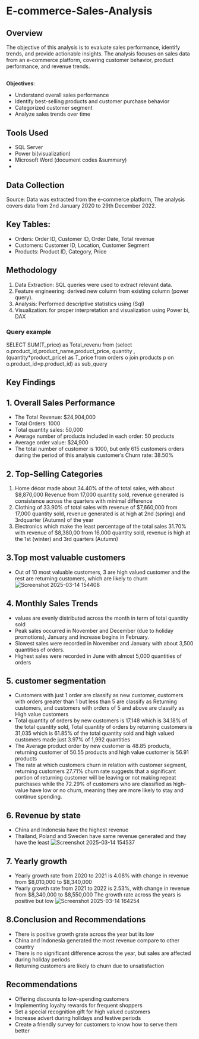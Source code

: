 # E-commerce-Sales-Analysis
## **Overview**
The objective of this analysis is to evaluate sales performance, identify trends, and provide actionable insights. The analysis focuses on sales data from an e-commerce platform, covering customer behavior, product performance, and revenue trends.

##
**Objectives**:
-	Understand overall sales performance
-	Identify best-selling products and customer purchase behavior
-	Categorized customer segment
-	Analyze sales trends over time

## **Tools Used**
- SQL Server
- Power bi(visualization)
-  Microsoft Word (document codes &summary)
-  
## **Data Collection**
Source: Data was extracted from the e-commerce platform, The analysis covers data from 
2nd January 2020 to 29th December 2022.

## **Key Tables:**
-	Orders: Order ID, Customer ID, Order Date, Total revenue
- Customers: Customer ID, Location, Customer Segment
- Products: Product ID, Category, Price

## **Methodology**
1.	Data Extraction: SQL queries were used to extract relevant data.
2.	Feature engineering: derived new column from existing column (power query).
3.	Analysis: Performed descriptive statistics using (Sql)
4.	Visualization: for proper interpretation and visualization using Power bi, DAX

### **Query example**
SELECT SUM(T_price) as Total_revenu from (select
o.product_id,product_name,product_price, quantity ,(quantity*product_price) as T_price
from 
orders o
join products p
on o.product_id=p.product_id) as sub_query
                     
## **Key Findings**
## 1. Overall Sales Performance
- The Total Revenue: $24,904,000
- Total Orders: 1000
- Total quantity sales: 50,000
- Average number of products included in each order: 50 products
- Average order value: $24,900
- The total number of customer is 1000, but only 615 customers orders during the period of this analysis customer’s Churn rate: 38.50% 
## 2. Top-Selling Categories
1.	Home décor made about 34.40% of the of total sales, with about $8,870,000 Revenue from 17,000 quantity sold, revenue generated is consistence across the quarters with minimal difference
2.	Clothing of 33.90% of total sales with revenue of $7,660,000 from 17,000 quantity sold, revenue generated is at high at 2nd (spring)  and 3rdquarter (Autumn) of the year
3.	Electronics which make the least percentage of the total sales 31.70% with revenue of $8,380,00 from 16,000 quantity sold, revenue is high at the 1st (winter) and 3rd quarters (Autumn)

## 3.Top most valuable customers
- 	Out of 10 most valuable customers, 3 are high valued customer and the rest are returning customers, which are likely to churn
![Screenshot 2025-03-14 154408](https://github.com/user-attachments/assets/acf3f7b5-4077-4061-83b9-43754505b741)

## **4. Monthly Sales Trends**
- values are evenly distributed across the month in term of total quantity sold 
-	Peak sales occurred in November and December (due to holiday promotions), January and increase begins in February.
-	Slowest sales were recorded in November and January with about 3,500 quantities of orders.
-	Highest sales were recorded in June with almost 5,000 quantities of orders

## **5. customer segmentation**
-	Customers with just 1 order are classify as new customer, customers with orders greater than 1 but less than 5 are classify as Returning customers, and customers with orders of 5 and above are classify as High value customers 
-	Total quantity of orders by new customers is 17,148 which is 34.18% of the total quantity sold, Total quantity of orders by returning customers is 31,035 which is 61.85% of the total quantity sold and high valued customers made just 3.97% of 1,992 quantities 
-	The Average product order by new customer is 48.85 products, returning customer of 50.55 products and high value customer is 56.91 products
-	The rate at which customers churn in relation with customer segment, returning customers 27.71% churn rate suggests that a significant portion of returning customer will be leaving or not making repeat purchases while the 72.29% of customers who are classified as high-value have low or no churn, meaning they are more likely to stay and continue spending. 

## **6. Revenue by state**
-	China and Indonesia have the highest revenue 
-	Thailand, Poland and Sweden have same revenue generated and they have the least
![Screenshot 2025-03-14 154537](https://github.com/user-attachments/assets/3918a7c9-0440-4abe-9466-484c09e47498)

## **7. Yearly growth**
-	Yearly growth rate from 2020 to 2021 is 4.08% with change in revenue from $8,010,000 to $8,340,000
-	Yearly growth rate from 2021 to 2022 is 2.53%, with change in revenue from $8,340,000 to $8,550,000
The growth rate across the years is positive but low
![Screenshot 2025-03-14 164254](https://github.com/user-attachments/assets/f0eb7228-0cf1-4227-892d-b3f8dcb2e546)

## **8.Conclusion and Recommendations**
-	There is positive growth grate across the year but its low 
-	China and Indonesia generated the most revenue compare to other country
-	There is no significant difference across the year, but sales are affected during holiday periods
-	Returning customers are likely to churn due to unsatisfaction

## **Recommendations**
-	Offering discounts to low-spending customers
-	Implementing loyalty rewards for frequent shoppers
-	Set a special recognition gift for high valued customers
-	Increase advert during holidays and festive periods
-	Create a friendly survey for customers to know how to serve them better 











